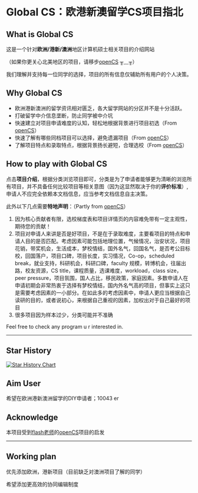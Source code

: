 # Global CS：欧港新澳留学CS项目指北

## What is Global CS

这是一个针对**欧洲/港新/澳洲**地区计算机硕士相关项目的介绍网站

（如果你更关心北美地区的项目，请移步[openCS](https://opencs.app/) ╥﹏╥）

我们理解并支持每一位同学的选择，项目的所有信息仅辅助所有用户的个人决策。

## Why Global CS

* 欧洲港新澳洲的留学资讯相对匮乏，各大留学网站的分区并不是十分活跃。
* 打破留学中介信息垄断，防止同学被中介坑
* 快速建立对项目申请难度的认知，轻松地根据背景进行项目初选（From [openCS](https://opencs.app/)）
* 快速了解有哪些同档项目可以选择，避免遗漏项目（From [openCS](https://opencs.app/)）
* 了解项目特点和录取特点，根据背景扬长避短，合理选校（From [openCS](https://opencs.app/)）

## How to play with Global CS

点击**项目介绍**，根据分类浏览项目即可，分类是为了申请者能够更为清晰的浏览所有项目，并不具备任何比较项目等相关意图（因为这显然取决于你的**评价标准**）,申请人不应完全依赖本文档信息，应当参考文档信息自主决策。

此外以下几点需要**特地声明**：（Partly from [openCS](https://opencs.app/)）

1. 因为核心贡献者有限，选校梯度表和项目详情页的内容难免带有一定主观性，期待您的贡献！
2. 项目对申请人来讲是否是好项目，不是在于录取难度，主要看项目的特点和申请人目的是否匹配。考虑因素可能包括地理位置，气候情况，治安状况，项目花销，带奖机会，生活成本，梦校情结，国外名气，回国名气，是否考公目标校，回国落户，项目口碑，项目长度，实习情况，Co-op，scheduled break，就业支持，科研机会，科研口碑，faculty 规模，转博机会，往届出路，校友资源，CS title，课程质量，选课难度，workload，class size，peer pressure，项目氛围，国人占比，移民政策，家庭因素。多数申请人在申请初期会非常热衷于选择有梦校情结，国内外名气高的项目，但事实上这只是需要考虑因素的一小部分。在如此多的考虑因素中，申请人更应当根据自己读研的目的，或者说初心，来根据自己重视的因素，加权出对于自己最好的项目
3. 很多项目因为样本过少，分类可能并不准确

Feel free to check any program u r interested in.

***

## Star History

[![Star History Chart](https://api.star-history.com/svg?repos=Global-CS-application/global-cs-application.github.io&type=Date)](https://star-history.com/#Global-CS-application/global-cs-application.github.io&Date)

## Aim User

希望在欧洲港新澳洲留学的DIY申请者；10043 er

## Acknowledge

本项目受到[flash老师](https://github.com/xichenpan)的[openCS](https://github.com/opencsapp/opencsapp.github.io)项目的启发

***



## Working plan

优先添加欧洲，港新项目（目前缺乏对澳洲项目了解的同学）

希望添加更高效的协同编辑制度







